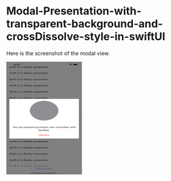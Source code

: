 # Modal-Presentation-with-transparent-background-and-crossDissolve-style-in-swiftUI
Here is the screenshot of the modal view.

<img src = "images/image1.png" height = "300" width = "200">
